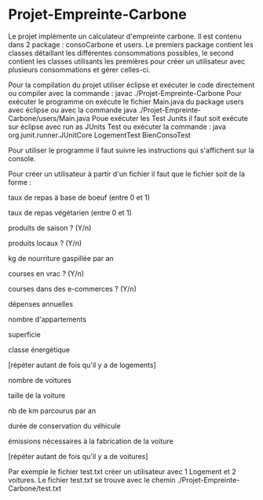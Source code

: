 # Projet-Empreinte-Carbone


Le projet implémente un calculateur d'empreinte carbone. Il est contenu dans 2 package : consoCarbone et users. Le premiers package contient les classes détaillant les différentes consommations possibles, le second contient les classes utilisants les premières pour créer un utilisateur avec plusieurs consommations et gérer celles-ci.


Pour la compilation du projet utiliser éclipse et exécuter le code directement ou compiler avec la commande :
	javac ./Projet-Empreinte-Carbone
Pour exécuter le programme on exécute le fichier Main.java du package users avec éclipse ou avec la commande
	java ./Projet-Empreinte-Carbone/users/Main.java
Poue exécuter les Test Junits il faut soit exécute sur éclipse avec run as JUnits Test ou exécuter la commande : 
	java org.junit.runner.JUnitCore LogementTest BienConsoTest
	
Pour utiliser le programme il faut suivre les instructions qui s'affichent sur la console. 

Pour créer un utilisateur à partir d'un fichier il  faut que le fichier soit de la forme : 

taux de repas à base de boeuf (entre 0 et 1)

taux de repas végétarien (entre 0 et 1)

produits de saison ? (Y/n)

produits locaux ? (Y/n)

kg de nourriture gaspillée par an

courses en vrac ? (Y/n)

courses dans des e-commerces ? (Y/n)

dépenses annuelles

nombre d'appartements

superficie

classe énergétique

[répéter autant de fois qu'il y a de logements]

nombre de voitures

taille de la voiture

nb de km parcourus par an

durée de conservation du véhicule

émissions nécessaires à la fabrication de la voiture

[répéter autant de fois qu'il y a de voitures]


Par exemple le fichier test.txt créer un utilisateur avec 1 Logement et 2 voitures. Le fichier test.txt se trouve avec le chemin ./Projet-Empreinte-Carbone/test.txt
